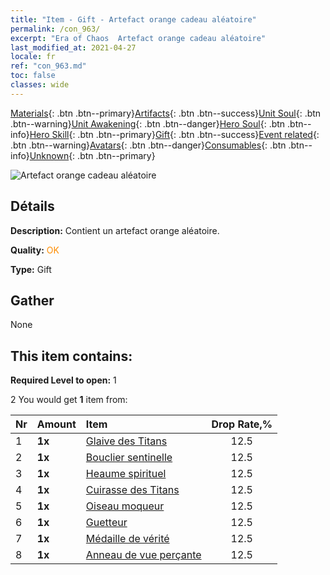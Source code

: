 ```yaml
---
title: "Item - Gift - Artefact orange cadeau aléatoire"
permalink: /con_963/
excerpt: "Era of Chaos  Artefact orange cadeau aléatoire"
last_modified_at: 2021-04-27
locale: fr
ref: "con_963.md"
toc: false
classes: wide
---
```

 [Materials](/ItemsFR/){: .btn .btn--primary}[Artifacts](/ItemsFR/Artifacts/){: .btn .btn--success}[Unit Soul](/ItemsFR/UnitSoul/){: .btn .btn--warning}[Unit Awakening](/ItemsFR/UnitAwakening/){: .btn .btn--danger}[Hero Soul](/ItemsFR/HeroSoul/){: .btn .btn--info}[Hero Skill](/ItemsFR/HeroSkill/){: .btn .btn--primary}[Gift](/ItemsFR/Gift/){: .btn .btn--success}[Event related](/ItemsFR/Events/){: .btn .btn--warning}[Avatars](/ItemsFR/Avatars/){: .btn .btn--danger}[Consumables](/ItemsFR/Consumables/){: .btn .btn--info}[Unknown](/ItemsFR/Unknown/){: .btn .btn--primary}

 ![Artefact orange cadeau aléatoire](/images/t/i_907046.png)

## Détails
 **Description:** Contient un artefact orange aléatoire.

 **Quality:** <span style="color: #FF8C00">OK</span>

 **Type:** Gift

## Gather

  None

## This item contains:

 **Required Level to open:** 1

 2 You would get **1** item  from:

  | Nr | Amount |     Item    | Drop Rate,% |
  |:---|:-------|:------------|:---------:|
  | 1 |  **1x** | [Glaive des Titans](/ItemsFR/art_156/) | 12.5 | 
  | 2 |  **1x** | [Bouclier sentinelle](/ItemsFR/art_157/) | 12.5 | 
  | 3 |  **1x** | [Heaume spirituel](/ItemsFR/art_158/) | 12.5 | 
  | 4 |  **1x** | [Cuirasse des Titans](/ItemsFR/art_159/) | 12.5 | 
  | 5 |  **1x** | [Oiseau moqueur](/ItemsFR/art_132/) | 12.5 | 
  | 6 |  **1x** | [Guetteur](/ItemsFR/art_133/) | 12.5 | 
  | 7 |  **1x** | [Médaille de vérité](/ItemsFR/art_134/) | 12.5 | 
  | 8 |  **1x** | [Anneau de vue perçante](/ItemsFR/art_135/) | 12.5 | 
